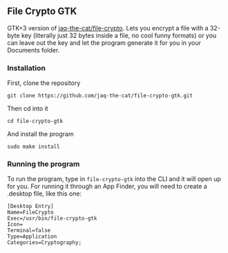 ## File Crypto GTK

GTK+3 version of [jaq-the-cat/file-crypto](https://github.com/jaq-the-cat/file-crypto).
Lets you encrypt a file with a 32-byte key (literally just 32 bytes inside a file, no cool funny formats) or you can leave
out the key and let the program generate it for you in your Documents folder.

### Installation
First, clone the repository

`git clone https://github.com/jaq-the-cat/file-crypto-gtk.git`

Then cd into it

`cd file-crypto-gtk`

And install the program

`sudo make install`

### Running the program
To run the program, type in `file-crypto-gtk` into the CLI and it will open up for you. For running it through an App Finder, you will need to create a .desktop file, like this one:
```
[Desktop Entry]
Name=FileCrypto
Exec=/usr/bin/file-crypto-gtk
Icon=
Terminal=false
Type=Application
Categories=Cryptography;
```
